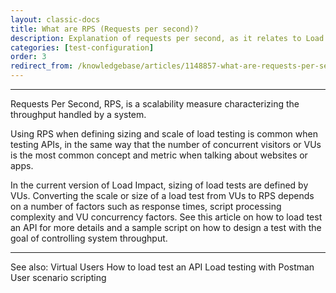 ```yaml
---
layout: classic-docs
title: What are RPS (Requests per second)?
description: Explanation of requests per second, as it relates to Load Impact.
categories: [test-configuration]
order: 3
redirect_from: /knowledgebase/articles/1148857-what-are-requests-per-second-rps
---
```


***

Requests Per Second, RPS, is a scalability measure characterizing the throughput handled by a system.

Using RPS when defining sizing and scale of load testing is common when testing APIs, in the same way that the number of concurrent visitors or VUs is the most common concept and metric when talking about websites or apps.

In the current version of Load Impact, sizing of load tests are defined by VUs. Converting the scale or size of a load test from VUs to RPS depends on a number of factors such as response times, script processing complexity and VU concurrency factors. See this article on how to load test an API for more details and a sample script on how to design a test with the goal of controlling system throughput.

***

See also:
Virtual Users
How to load test an API
Load testing with Postman
User scenario scripting
